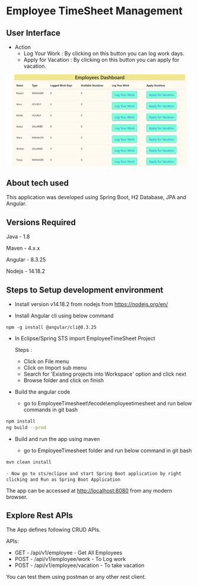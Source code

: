 # Employee TimeSheet Management

## User Interface

- Action
  - Log Your Work : By clicking on this button you can log work days.
  - Apply for Vacation : By clicking on this button you can apply for vacation.
 
 
![alt text](dashboard.png "Timesheet Dashboard")

## About tech used

This application was developed using Spring Boot, H2 Database, JPA and Angular.

## Versions Required

Java - 1.8

Maven - 4.x.x

Angular - 8.3.25

Nodejs - 14.18.2

## Steps to Setup development environment

- Install version v14.18.2 from nodejs from https://nodejs.org/en/

- Install Angular cli using below command

```
npm -g install @angular/cli@8.3.25
```
- In Eclipse/Spring STS import EmployeeTimeSheet Project

	Steps : 
	- Click on File menu
	- Click on Import sub menu
	- Search for 'Existing projects into Workspace' option and click next
	- Browse folder and click on finish

- Build the angular code

	- go to EmployeeTimesheet\fecode\employeetimesheet and run below commands in git bash

```bash
npm install
ng build --prod
```

- Build and run the app using maven

	- go to EmployeeTimesheet folder and run below command in git bash

```bash
mvn clean install
```
	- Now go to sts/eclipse and start Spring Boot application by right clicking and Run as Spring Boot Application
	
The app can be accessed at <http://localhost:8080> from any modern browser.

## Explore Rest APIs

The App defines following CRUD APIs.

APIs:

- GET - /api/v1/employee - Get All Employees
- POST - /api/v1/employee/work - To Log work
- POST - /api/v1/employee/vacation - To take vacation

You can test them using postman or any other rest client.